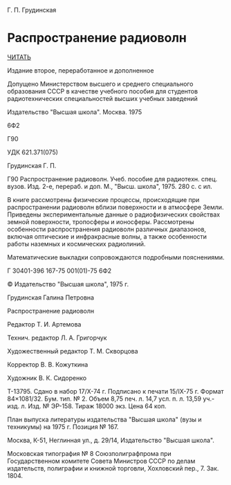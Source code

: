 Г. П. Грудинская

# Распространение радиоволн

[ЧИТАТЬ](./books/item/f00/s00/z0000000/index.html)

Издание второе, переработанное и дополненное

Допущено Министерством высшего и среднего специального образования СССР в качестве учебного пособия для студентов радиотехнических специальностей высших учебных заведений

Издательство "Высшая школа". Москва. 1975

6Ф2

Г90

УДК 621.371(075)

Грудинская Г. П.

Г90 Распространение радиоволн. Учеб. пособие для радиотехн. спец. вузов. Изд. 2-е, перераб. и доп. М., "Высш. школа", 1975. 280 с. с ил.

В книге рассмотрены физические процессы, происходящие при распространении радиоволн вблизи поверхности и в атмосфере Земли. Приведены экспериментальные данные о радиофизических свойствах земной поверхности, тропосферы и ионосферы. Рассмотрены особенности распространения радиоволн различных диапазонов, включая оптические и инфракрасные волны, а также особенности работы наземных и космических радиолиний.

Математические выкладки сопровождаются подробными пояснениями.

Г	30401-396	167-75
001(01)-75
6Ф2

© Издательство "Высшая школа", 1975 г.

Грудинская Галина Петровна

Распространение радиоволн

Редактор Т. И. Артемова

Технич. редактор Л. А. Григорчук

Художественный редактор Т. М. Скворцова

Корректор В. В. Кожуткина

Художник В. К. Сидоренко

Т-13795. Сдано в набор 17/Х-74 г. Подписано к печати 15/IX-75 г. Формат 84×1081/32. Бум. тип. № 2. Объем 8,75 печ. л. 14,7 усл. п. л. 13,59 уч.-изд. л. Изд. № ЭР-158. Тираж 18000 экз. Цена 64 коп.

План выпуска литературы издательства "Высшая школа" (вузы и техникумы) на 1975 г. Позиция № 167.

Москва, К-51, Неглинная ул., д. 29/14, Издательство "Высшая школа".

Московская типография № 8 Союзполиграфпрома при Государственном комитете Совета Министров СССР по делам издательств, полиграфии и книжной торговли, Хохловский пер., 7. Зак. 1804.

